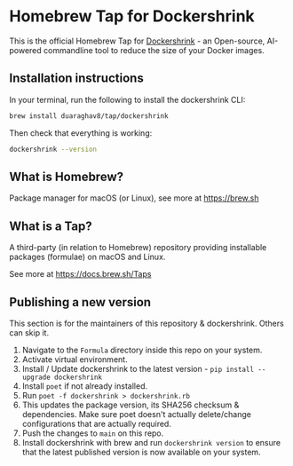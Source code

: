 # Homebrew Tap for Dockershrink
This is the official Homebrew Tap for [Dockershrink](https://github.com/duaraghav8/dockershrink) - an Open-source, AI-powered commandline tool to reduce the size of your Docker images.

## Installation instructions
In your terminal, run the following to install the dockershrink CLI:

```bash
brew install duaraghav8/tap/dockershrink
```

Then check that everything is working:
```bash
dockershrink --version
```

## What is Homebrew?

Package manager for macOS (or Linux), see more at https://brew.sh

## What is a Tap?

A third-party (in relation to Homebrew) repository providing installable packages (formulae) on macOS and Linux.

See more at https://docs.brew.sh/Taps

## Publishing a new version
This section is for the maintainers of this repository & dockershrink. Others can skip it.

1. Navigate to the `Formula` directory inside this repo on your system.
2. Activate virtual environment.
3. Install / Update dockershrink to the latest version - `pip install --upgrade dockershrink`
4. Install `poet` if not already installed.
5. Run `poet -f dockershrink > dockershrink.rb`
6. This updates the package version, its SHA256 checksum & dependencies. Make sure poet doesn't actually delete/change configurations that are actually required.
7. Push the changes to `main` on this repo.
8. Install dockershrink with brew and run `dockershrink version` to ensure that the latest published version is now available on your system.
